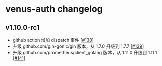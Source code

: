 # venus-auth changelog

## v1.10.0-rc1

* github action 增加 dispatch 事件 [[#138](https://github.com/filecoin-project/venus-auth/pull/138)]
* 升级 github.com/gin-gonic/gin 版本，从 1.7.0 升级到 1.7.7 [[#139](https://github.com/filecoin-project/venus-auth/pull/139)]
* 升级 github.com/prometheus/client_golang 版本，从 1.11.0 升级到 1.11.1 [[#141](https://github.com/filecoin-project/venus-auth/pull/141)]
